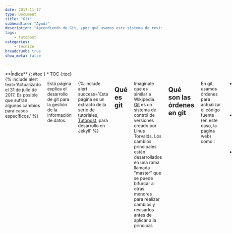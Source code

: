 ```yaml
---
date: 2017-11-17
type: Document
title: "Git"
subheadline: "Ayuda"
description: "Aprendiendo de Git, ¿por qué usamos este sistema de revisión?"
tags:
    - tutopost
categories:
    - tecnico
breadcrumb: true
show_meta: false

---
```

<div class="row">
<div class="medium-4 medium-push-8 columns" markdown="1">
<div class="panel radius" markdown="1">
**Índice**
{: #toc }
*  TOC
{:toc}
</div>
</div><!-- /.medium-4.columns -->

<div class="medium-8 medium-pull-4 columns" markdown="1">
{% include alert text='Actualizado el 31 de julio de 2017. Es posible que sufran algunos cambios para casos específicos.' %}

Está página explica el desarrollo de git para la gestión de la información de datos.

{% include alert success='Esta página es un extracto de la serie de tutoriales, <a href="/tutopost">Tutopost</a>, para desarrollo en Jekyll' %}

## Qué es git

Imagínate que es similar a Wikipedia. [Git](https://es.wikipedia.org/wiki/Git) es un sistema de control de versiones creado por Linus Torvalds. Los cambios principales están desarrollados en una rama llamada "master" que se puede bifurcar a otras menores para realizar cambios y revisarlos antes de aplicar a la principal.

## Qué son las órdenes en git

En git, usamos órdenes para actualizar el código fuente (en este caso, la página web) como :
* **fetch** para descargar la última versión en línea.
* **commit** para nombrar el parche **push** para subir el parche.
* **revert** para deshacer al anterior parche.

En caso de ramificaciones, que permite realizar ediciones en paralelo antes de aplicar al principal (o master):
* **merge [nombre de rama]** para aplicar los parches de la rama temporal a la principal
* **pull** para ejecutar descargar los últimos parches y aplicar los tuyos o los parches de la rama temporal

Nos enfocaremos en los dos primeros de la lista.

### Porqué usamos Git

* Trabajo colaborativo, no importa la cantidad de editores
* Fácil descarga usando el archivo git
* Mudable, entre Github, Gitlab y otros
* Cada edición (**parche**) es registrada y se puede revertir
* No es necesario subir todo el contenido, solo las modificaciones
* El código se puede compartir si necesita
* El código fuente puede ejecutarse directamente
* No necesita base de datos SQL
* A diferencia de FTP o SFTP, el flujo de trabajo es más estable
* Accesible para todos los equipos, basta usar un cliente Git

## Disponibilidad

La mayoría de órdenes son de la terminal; no obstante, te recomendamos usar aplicaciones con interfaz gráfica como [Git Cola](https://git-cola.github.io/) o similares desde Deepin Store.

## Agradecimientos

Este editor fue creado para Deepin en Español y está licenciado bajo MIT.

La fuente oficial de Git proviene del [manual de 2014](https://git-scm.com/book/es/v2). Las razones para usar Git vienen de [CoffeDevs](https://blog.coffeedevs.com/8-razones-para-usar-git/)

</div><!-- /.medium-8.columns -->
</div><!-- /.row -->
